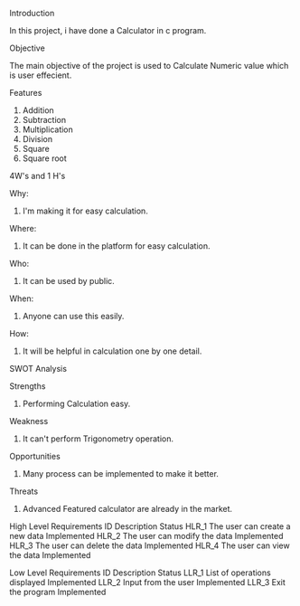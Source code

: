 Introduction

   In this project, i have done a Calculator in c program.

Objective

   The main objective of the project is used to Calculate Numeric value which is user effecient.
   
Features

1.	Addition
2.	Subtraction
3.	Multiplication
4.	Division
5.	Square
6.	Square root

4W's and 1 H's

Why:
1.	I'm making it for easy calculation.

Where:
1.	It can be done in the platform for easy calculation.

Who:
1.	It can be used by public.

When:
1.	Anyone can use this easily.

How:
1.	It will be helpful in calculation one by one detail.

SWOT Analysis

Strengths
1.	Performing Calculation easy.

Weakness
1.	It can't perform Trigonometry operation.

Opportunities
1.	Many process can be implemented to make it better.

Threats
1.	Advanced Featured calculator are already in the market.

High Level Requirements
ID	Description	Status
HLR_1	The user can create a new data	Implemented
HLR_2	The user can modify the data	Implemented
HLR_3	The user can delete the data	Implemented
HLR_4	The user can view the data	Implemented

Low Level Requirements
ID	Description	Status
LLR_1	List of operations displayed	Implemented
LLR_2	Input from the user	Implemented
LLR_3	Exit the program	Implemented

